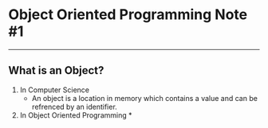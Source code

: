 # Object Oriented Programming Note #1
---
## What is an Object?
1. In Computer Science
   * An object is a location in memory which contains a value and can be refrenced by an identifier. 
2. In Object Oriented Programming
   * 
